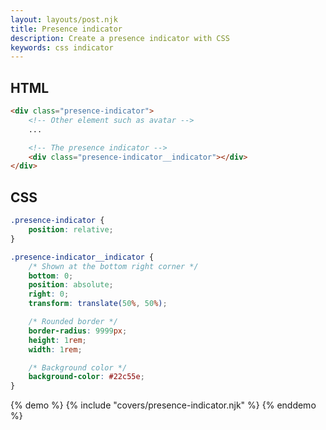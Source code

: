 ```yaml
---
layout: layouts/post.njk
title: Presence indicator
description: Create a presence indicator with CSS
keywords: css indicator
---
```


## HTML

```html
<div class="presence-indicator">
    <!-- Other element such as avatar -->
    ...

    <!-- The presence indicator -->
    <div class="presence-indicator__indicator"></div>
</div>
```

## CSS

```css
.presence-indicator {
    position: relative;
}

.presence-indicator__indicator {
    /* Shown at the bottom right corner */
    bottom: 0;
    position: absolute;
    right: 0;
    transform: translate(50%, 50%);

    /* Rounded border */
    border-radius: 9999px;
    height: 1rem;
    width: 1rem;

    /* Background color */
    background-color: #22c55e;
}
```

{% demo %}
{% include "covers/presence-indicator.njk" %}
{% enddemo %}
